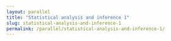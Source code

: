 ```yaml
---
layout: parallel
title: "Statistical analysis and inference 1"
slug: statistical-analysis-and-inference-1
permalink: /parallel/statistical-analysis-and-inference-1/
---
```

